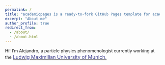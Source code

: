 ```yaml
---
permalink: /
title: "academicpages is a ready-to-fork GitHub Pages template for academic personal websites"
excerpt: "About me"
author_profile: true
redirect_from: 
  - /about/
  - /about.html
---
```

Hi! I’m Alejandro, a particle physics phenomenologist currently working at the <a style="line-height: 1.5;" href="http://www.theorie.physik.uni-muenchen.de/lsdvali/startseite_baukasten/index.html"><span style="color: #474791;"><span style="font-size: medium;">Ludwig Maximilian University of Munich.</span></span></a>
